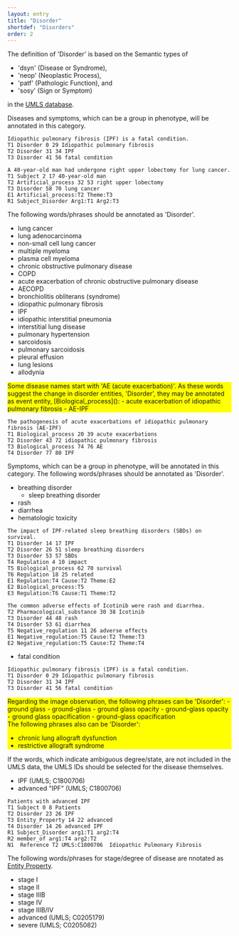 ```yaml
---
layout: entry
title: "Disorder"
shortdef: "Disorders"
order: 2
---
```


The definition of 'Disorder' is based on the Semantic types of 
- 'dsyn' (Disease or Syndrome),
- 'neop' (Neoplastic Process), 
- 'patf' (Pathologic Function), and
- 'sosy' (Sign or Symptom) 

in the <a href="https://www.nlm.nih.gov/research/umls/">UMLS database</a>.

<!--
 <a href="https://icd.who.int/browse11/l-m/en">ICD-11</a> published by WHO,
although <a href="http://apps.who.int/classifications/icd10/browse/2016/en">ICD-10 version:2016</a> has been more widely used than ICD-11.
-->

Diseases and symptoms, which can be a group in phenotype, will be annotated in this category. 

~~~ ann
Idiopathic pulmonary fibrosis (IPF) is a fatal condition. 
T1 Disorder 0 29 Idiopathic pulmonary fibrosis
T2 Disorder 31 34 IPF
T3 Disorder 41 56 fatal condition
~~~

~~~ ann
A 40-year-old man had undergone right upper lobectomy for lung cancer.
T1 Subject 2 17 40-year-old man
T2 Artificial_process 32 53 right upper lobectomy
T3 Disorder 58 70 lung cancer
E1 Artificial_process:T2 Theme:T3
R1 Subject_Disorder Arg1:T1 Arg2:T3
~~~

The following words/phrases should be annotated as 'Disorder'.

- lung cancer 
- lung adenocarcinoma 
- non-small cell lung cancer 
- multiple myeloma 
- plasma cell myeloma 
- chronic obstructive pulmonary disease 
- COPD 
- acute exacerbation of chronic obstructive pulmonary disease 
- AECOPD 
- bronchiolitis obliterans (syndrome) 
- idiopathic pulmonary fibrosis 
- IPF 
- idiopathic interstitial pneumonia 
- interstitial lung disease 
- pulmonary hypertension 
- sarcoidosis 
- pulmonary sarcoidosis 
- pleural effusion 
- lung lesions 
- allodynia 


<!--
<div style="margin:1em" markdown="1">

| Disease name | ICD-10 code | ICD-10 description | ICD-11 code | ICD-11 description |
|--------------------------------------|-------------|------------------------------------------|-------------|------------------------------------------|
| lung cancer | C34 | Malignant neoplasm of bronchus and lung | 2C25 | Malignant neoplasms of bronchus or lung |
| lung adenocarcinoma | - | - | 2C25.0 | Adenocarcinoma of bronchus or lung |
| non-small cell lung cancer | - | - | 2C25.Y | Other specified malignant neoplasms of bronchus or lung |
| multiple myeloma | C90.0 | Multiple myeloma | 2A83.1 | Plasma cell myeloma |
| plasma cell myeloma | C90.0 | Multiple myeloma | 2A83.1 | Plasma cell myeloma |
| chronic obstructive pulmonary disease | J44 | Other chronic obstructive pulmonary disease | CA22 | Chronic obstructive pulmonary disease |
| COPD | J44 | Other chronic obstructive pulmonary disease | CA22 | Chronic obstructive pulmonary disease |
| acute exacerbation of chronic obstructive pulmonary disease | J44.1 | Chronic obstructive pulmonary disease with acute exacerbation, unspecified | CA22.0 | Chronic obstructive pulmonary disease with acute exacerbation, unspecified  |
| AECOPD | J44.1 | Chronic obstructive pulmonary disease with acute exacerbation, unspecified | CA22.0 | Chronic obstructive pulmonary disease with acute exacerbation, unspecified  |
| bronchiolitis obliterans (syndrome) | J44.8 | Other specified chronic obstructive pulmonary disease  | CA26.Z | Chronic bronchiolitis, unspecified |
| idiopathic pulmonary fibrosis | J84.1 | Other interstitial pulmonary diseases with fibrosis | CB03.4 | Idiopathic pulmonary fibrosis |
| IPF | J84.1 | Other interstitial pulmonary diseases with fibrosis | CB03.4 | Idiopathic pulmonary fibrosis |
| idiopathic interstitial pneumonia | J84.1 | Other interstitial pulmonary diseases with fibrosis | CB03.Z | Idiopathic interstitial pneumonitis, unspecified |
| interstitial lung disease | J84.9 | Interstitial pulmonary disease, unspecified | CB0? | Respiratory diseases principally affecting the lung interstitium |
| pulmonary hypertension | I27.0, I27.2 | Primary pulmonary hypertension, Other secondary pulmonary hypertension | BB01 | Pulmonary hypertension |
| Sarcoidosis | D86 | Sarcoidosis | 4B20 | Sarcoidosis |
| pulmonary sarcoidosis | D86.0 | Sarcoidosis of lung | 4B20.0 | Sarcoidosis of lung |
| pleural effusion | - | - | CB27 | Pleural effusion |
| lung lesions | R91 | Abnormal findings on diagnostic imaging of lung | MD41 | Clinical findings on diagnostic imaging of lung |
| allodynia | - | - | MB40.1 | Allodynia |


</div>
-->

<div style="background-color: yellow" markdown="1">
Some disease names start with 'AE (acute exacerbation)'. As these words suggest the change in disorder entities, 'Disorder', they may be annotated as event entity, [Biological_process]():
- acute exacerbation of idiopathic pulmonary fibrosis
- AE-IPF

</div>

~~~ ann
The pathogenesis of acute exacerbations of idiopathic pulmonary fibrosis (AE-IPF)
T1 Biological_process 20 39 acute exacerbations
T2 Disorder 43 72 idiopathic pulmonary fibrosis
T3 Biological_process 74 76 AE
T4 Disorder 77 80 IPF

~~~

<!--
The following words/phrases, whose ICD-10 IDs start with R, or whose ICD-11 IDs start with M, may be annotated as [Symptom](). 
<div style="margin:1em" markdown="1">

| Disease name | ICD-10 code | ICD-10 description | ICD-11 code | ICD-11 description |
|--------------------------------------|-------------|------------------------------------------|-------------|------------------------------------------|
| lung lesions | R91 | Abnormal findings on diagnostic imaging of lung | MD41 | Clinical findings on diagnostic imaging of lung |
| allodynia | - | - | MB40.1 | Allodynia |

</div>
-->

Symptoms, which can be a group in phenotype, will be annotated in this category. 
The following words/phrases should be annotated as 'Disorder'.

- breathing disorder
  - sleep breathing disorder
- rash
- diarrhea
- hematologic toxicity

~~~ ann
The impact of IPF-related sleep breathing disorders (SBDs) on survival.
T1 Disorder 14 17 IPF
T2 Disorder 26 51 sleep breathing disorders
T3 Disorder 53 57 SBDs
T4 Regulation 4 10 impact
T5 Biological_process 62 70 survival
T6 Regulation 18 25 related
E1 Regulation:T4 Cause:T2 Theme:E2
E2 Biological_process:T5
E3 Regulation:T6 Cause:T1 Theme:T2
~~~
~~~ ann
The common adverse effects of Icotinib were rash and diarrhea.
T2 Pharmacological_substance 30 38 Icotinib
T3 Disorder 44 48 rash
T4 Disorder 53 61 diarrhea
T5 Negative_regulation 11 26 adverse effects
E1 Negative_regulation:T5 Cause:T2 Theme:T3
E2 Negative_regulation:T5 Cause:T2 Theme:T4
~~~

- fatal condition

~~~ ann
Idiopathic pulmonary fibrosis (IPF) is a fatal condition. 
T1 Disorder 0 29 Idiopathic pulmonary fibrosis
T2 Disorder 31 34 IPF
T3 Disorder 41 56 fatal condition
~~~

<div style="background-color: yellow" markdown="1">
Regarding the image observation, the following phrases can be 'Disorder':
- ground glass
- ground-glass
- ground glass opacity
- ground-glass opacity
- ground glass opacification
- ground-glass opacification

</div>

<div style="background-color: yellow" markdown="1">
The following phrases also can be 'Disorder':

- chronic lung allograft dysfunction 
- restrictive allograft syndrome 
</div>

If the words, which indicate ambiguous degree/state, are not included in the UMLS data, the UMLS IDs should be selected for the disease themselves.
- IPF (UMLS; C1800706)
- advanced "IPF" (UMLS; C1800706)

<!--
~~~ ann
Patients with advanced IPF
T1 Subject 0 8 Patients
T2 Disorder 23 26 IPF
T3 Entity_Property 14 22 advanced
R1 Subject_Disorder arg1:T1 arg2:T2
N1	Reference T2 UMLS:C1800706	Idiopathic Pulmonary Fibrosis
~~~
-->

~~~ ann
Patients with advanced IPF
T1 Subject 0 8 Patients
T2 Disorder 23 26 IPF
T3 Entity_Property 14 22 advanced
T4 Disorder 14 26 advanced IPF
R1 Subject_Disorder arg1:T1 arg2:T4
R2 member_of arg1:T4 arg2:T2
N1	Reference T2 UMLS:C1800706	Idiopathic Pulmonary Fibrosis
~~~

The following words/phrases for stage/degree of disease are nnotated as [Entity Property]().
- stage I
- stage II
- stage IIIB
- stage IV
- stage IIIB/IV
- advanced (UMLS; C0205179)
- severe (UMLS; C0205082)

<!-- details -->
